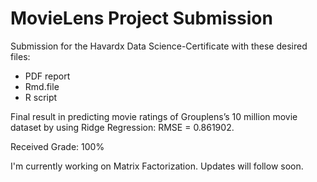 # MovieLens Project Submission

Submission for the Havardx Data Science-Certificate with these desired files:

* PDF report
* Rmd.file
* R script

Final result in predicting movie ratings of Grouplens’s 10 million movie dataset by using Ridge Regression: 
RMSE = 0.861902.

Received Grade: 100%

I'm currently working on Matrix Factorization. Updates will follow soon.
